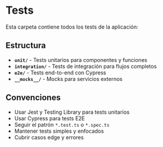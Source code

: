 # Tests

Esta carpeta contiene todos los tests de la aplicación:

## Estructura

- **`unit/`** - Tests unitarios para componentes y funciones
- **`integration/`** - Tests de integración para flujos completos
- **`e2e/`** - Tests end-to-end con Cypress
- **`__mocks__/`** - Mocks para servicios externos

## Convenciones

- Usar Jest y Testing Library para tests unitarios
- Usar Cypress para tests E2E
- Seguir el patrón `*.test.ts` o `*.spec.ts`
- Mantener tests simples y enfocados
- Cubrir casos edge y errores
